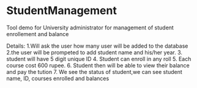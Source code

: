 # StudentManagement
Tool demo for University administrator for management of student enrollement and balance

Details:
1.Will ask the user how many user will be added to the database
2.the user will be prompeted to add student name and his/her year.
3. student will have 5 digit unique ID
4. Student can enroll in any roll
5. Each course cost 600 rupee.
6. Student then will be able to view their balance and pay the tution
7. We see the status of student,we can see student name, ID, courses enrolled and balances
